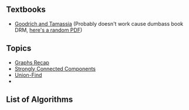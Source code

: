 ## Textbooks
- [Goodrich and Tamassia](https://r4.vlereader.com/Reader?ean=9781119028482) (Probably doesn't work cause dumbass book DRM, [here's a random PDF](https://canvas.projekti.info/ebooks/Algorithm%20Design%20and%20Applications%5BA4%5D.pdf))

## Topics
- [Graphs Recap](Graphs%20Recap.md)
- [Strongly Connected Components](Strongly%20Connected%20Components.md)
- [Union-Find](Union-Find.md)
- 
## List of Algorithms
